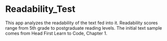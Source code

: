 # Readability_Test
This app analyzes the readability of the text fed into it. Readability scores range from 5th grade to postgraduate reading levels. The initial text sample comes from Head First Learn to Code, Chapter 1. 
